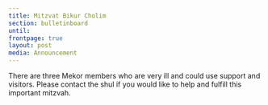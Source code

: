 ```yaml
---
title: Mitzvat Bikur Cholim
section: bulletinboard
until:
frontpage: true
layout: post
media: Announcement
---
```


There are three Mekor members who are very ill and could use support and visitors. Please contact the shul if you would like to help and fulfill this important mitzvah.